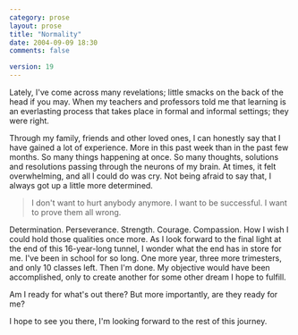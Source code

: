 ```yaml
---
category: prose
layout: prose
title: "Normality"
date: 2004-09-09 18:30
comments: false

version: 19
---
```


Lately, I've come across many revelations; little smacks on the back of the head if you may. When my teachers and professors told me that learning is an everlasting process that takes place in formal and informal settings; they were right.

Through my family, friends and other loved ones, I can honestly say that I have gained a lot of experience. More in this past week than in the past few months. So many things happening at once. So many thoughts, solutions and resolutions passing through the neurons of my brain. At times, it felt overwhelming, and all I could do was cry. Not being afraid to say that, I always got up a little more determined.

> I don't want to hurt anybody anymore. I want to be successful. I want to prove them all wrong.

Determination. Perseverance. Strength. Courage. Compassion. How I wish I could hold those qualities once more.
As I look forward to the final light at the end of this 16-year-long tunnel, I wonder what the end has in store for me. I've been in school for so long. One more year, three more trimesters, and only 10 classes left. Then I'm done. My objective would have been accomplished, only to create another for some other dream I hope to fulfill.

Am I ready for what's out there? But more importantly, are they ready for me?

I hope to see you there, I'm looking forward to the rest of this journey.
